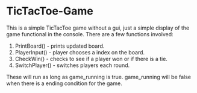 # TicTacToe-Game
This is a simple TicTacToe game without a gui, just a simple display of the game functional in the console.
There are a few functions involved:
1. PrintBoard() - prints updated board.
2. PlayerInput() - player chooses a index on the board.
3. CheckWin() - checks to see if a player won or if there is a tie.
4. SwitchPlayer() - switches players each round.

These will run as long as game_running is true. game_running will be false when there is a ending condition for the game.
